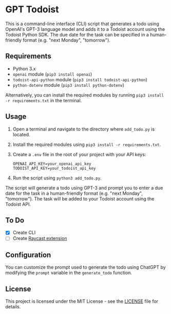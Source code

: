 # GPT Todoist

This is a command-line interface (CLI) script that generates a todo using OpenAI's GPT-3 language model and adds it to a Todoist account using the Todoist Python SDK. The due date for the task can be specified in a human-friendly format (e.g. "next Monday", "tomorrow").

## Requirements

- Python 3.x
- `openai` module (`pip3 install openai`)
- `todoist-api-python` module (`pip3 install todoist-api-python`)
- `python-dotenv` module (`pip3 install python-dotenv`)

Alternatively, you can install the required modules by running `pip3 install -r requirements.txt` in the terminal.

## Usage

1. Open a terminal and navigate to the directory where `add_todo.py` is located.
2. Install the required modules using `pip3 install -r requirements.txt`.
3. Create a `.env` file in the root of your project with your API keys:

	```
	OPENAI_API_KEY=your_openai_api_key
	TODOIST_API_KEY=your_todoist_api_key
	```

4. Run the script using `python3 add_todo.py`.

The script will generate a todo using GPT-3 and prompt you to enter a due date for the task in a human-friendly format (e.g. "next Monday", "tomorrow"). The task will be added to your Todoist account using the Todoist API.

## To Do

- [x] Create CLI
- [ ] Create [Raycast extension](https://www.raycast.com/store)

## Configuration

You can customize the prompt used to generate the todo using ChatGPT by modifying the `prompt` variable in the `generate_todo` function.

## License

This project is licensed under the MIT License - see the [LICENSE](LICENSE.md) file for details.
